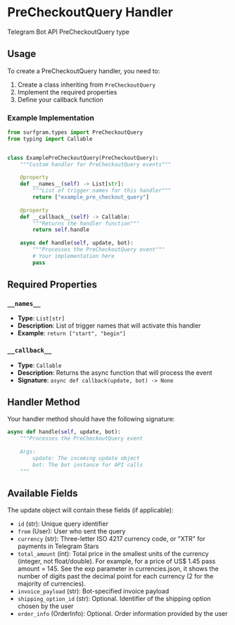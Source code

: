 # PreCheckoutQuery Handler

Telegram Bot API PreCheckoutQuery type

## Usage

To create a PreCheckoutQuery handler, you need to:

1. Create a class inheriting from `PreCheckoutQuery`
2. Implement the required properties
3. Define your callback function

### Example Implementation

```python
from surfgram.types import PreCheckoutQuery
from typing import Callable


class ExamplePreCheckoutQuery(PreCheckoutQuery):
    """Custom handler for PreCheckoutQuery events"""
    
    @property
    def __names__(self) -> List[str]:
        """List of trigger names for this handler"""
        return ["example_pre_checkout_query"]
    
    @property
    def __callback__(self) -> Callable:
        """Returns the handler function"""
        return self.handle
    
    async def handle(self, update, bot):
        """Processes the PreCheckoutQuery event"""
        # Your implementation here
        pass
```

## Required Properties

### `__names__`
- **Type**: `List[str]`
- **Description**: List of trigger names that will activate this handler
- **Example**: `return ["start", "begin"]`

### `__callback__`
- **Type**: `Callable`
- **Description**: Returns the async function that will process the event
- **Signature**: `async def callback(update, bot) -> None`

## Handler Method

Your handler method should have the following signature:

```python
async def handle(self, update, bot):
    """Processes the PreCheckoutQuery event
    
    Args:
        update: The incoming update object
        bot: The bot instance for API calls
    """
```

## Available Fields

The update object will contain these fields (if applicable):

- `id` (str): Unique query identifier
- `from` (User): User who sent the query
- `currency` (str): Three-letter ISO 4217 currency code, or "XTR" for payments in Telegram Stars
- `total_amount` (int): Total price in the smallest units of the currency (integer, not float/double). For example, for a price of US$ 1.45 pass amount = 145. See the exp parameter in currencies.json, it shows the number of digits past the decimal point for each currency (2 for the majority of currencies).
- `invoice_payload` (str): Bot-specified invoice payload
- `shipping_option_id` (str): Optional. Identifier of the shipping option chosen by the user
- `order_info` (OrderInfo): Optional. Order information provided by the user
